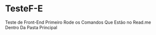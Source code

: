 # TesteF-E
Teste de Front-End
Primeiro Rode os Comandos Que Estão no Read.me Dentro Da Pasta Principal
